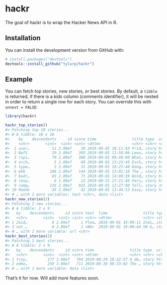 
<!-- README.md is generated from README.Rmd. Please edit that file -->

# hackr

<!-- badges: start -->

<!-- badges: end -->

The goal of hackr is to wrap the Hacker News API in R.

## Installation

You can install the development version from GitHub with:

``` r
# install.packages("devtools")
devtools::install_github("tylurp/hackr")
```

## Example

You can fetch top stories, new stories, or best stories. By default, a
`tibble` is returned, if there is a *kids* column (comments identifier),
it will be nested in order to return a single row for each story. You
can override this with `unnest = FALSE`:

``` r
library(hackr)

hackr_top_stories()
#> Fetching top 10 stories...
#> # A tibble: 10 x 10
#>    by    descendants     id score time                title type  url  
#>    <chr>       <int>  <int> <int> <dttm>              <chr> <chr> <chr>
#>  1 user…          11 2.09e7    30 2019-09-01 18:11:43 Frid… story http…
#>  2 BafS           29 2.09e7   303 2019-09-01 11:58:06 Leon… story http…
#>  3 rspi…          70 2.09e7   380 2019-09-01 09:48:00 What… story http…
#>  4 arch…           5 2.09e7    88 2019-09-01 13:23:45 Esch… story http…
#>  5 type…           3 2.09e7    31 2019-09-01 18:25:48 Hong… story http…
#>  6 mhb           108 2.09e7   144 2019-09-01 13:01:10 The … story http…
#>  7 badr…          65 2.09e7    73 2019-09-01 14:00:39 Wind… story http…
#>  8 resp…           0 2.08e7    13 2019-08-31 17:21:46 Pers… story http…
#>  9 ramp…         216 2.09e7   925 2019-09-01 12:27:00 Tell… story <NA> 
#> 10 Reedx          28 2.09e7    42 2019-09-01 13:46:53 Easy… story http…
#> # … with 2 more variables: text <chr>, data <list>
hackr_new_stories(2)
#> Fetching 2 new stories...
#> # A tibble: 2 x 9
#>   by    descendants     id score text  time                title type 
#>   <chr>       <int>  <int> <int> <chr> <dttm>              <chr> <chr>
#> 1 Zaid…           0 2.09e7     1 Plea… 2019-09-01 19:09:11 Indi… story
#> 2 not_…           0 2.09e7     1 <NA>  2019-09-01 19:06:44 VW G… story
#> # … with 1 more variable: url <chr>
hackr_best_stories(2)
#> Fetching 2 best stories...
#> # A tibble: 2 x 9
#>   by    descendants     id score time                title type  url  
#>   <chr>       <int>  <int> <int> <dttm>              <chr> <chr> <chr>
#> 1 troy…         177 2.08e7   784 2019-08-29 18:22:57 A de… story http…
#> 2 edmo…         259 2.08e7   711 2019-08-30 08:33:02 The … story http…
#> # … with 1 more variable: data <list>
```

That’s it for now. Will add more features soon.
